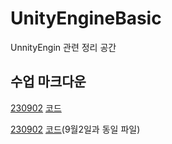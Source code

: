 # UnityEngineBasic
UnnityEngin 관련 정리 공간

## 수업 마크다운
[230902](230902.md)
[코드](CSharp/FirstProject/Program.cs)

[230902](230908.md)
[코드](CSharp/FirstProject/Program.cs)(9월2일과 동일 파일)
